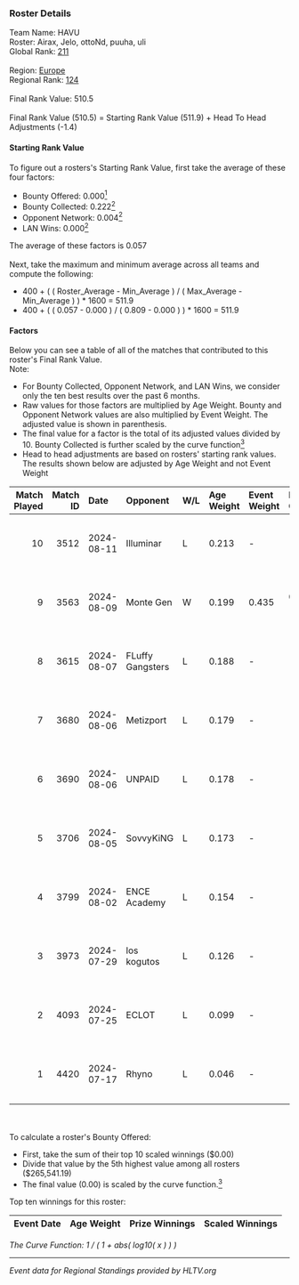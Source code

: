 ### Roster Details<br />
Team Name: HAVU<br />
Roster: Airax, Jelo, ottoNd, puuha, uli<br />
Global Rank: [211](../../standings_global_2025_01_06.md)<br />
<br />
Region: [Europe]( ../../standings_europe_2025_01_06.md)<br />
Regional Rank: [124]( ../../standings_europe_2025_01_06.md)<br />
<br />
Final Rank Value:  510.5<br />
<br />
Final Rank Value (510.5) = Starting Rank Value (511.9) + Head To Head Adjustments (-1.4)<br />

#### Starting Rank Value<br />
To figure out a rosters's Starting Rank Value, first take the average of these four factors:<br />
- Bounty Offered: 0.000[<sup>1</sup>](#table2)
- Bounty Collected: 0.222[<sup>2</sup>](#table1)
- Opponent Network: 0.004[<sup>2</sup>](#table1)
- LAN Wins: 0.000[<sup>2</sup>](#table1)

The average of these factors is 0.057<br />
<br />
Next, take the maximum and minimum average across all teams and compute the following:<br />
- 400 + ( ( Roster_Average - Min_Average ) / ( Max_Average - Min_Average ) ) * 1600 = 511.9
- 400 + ( ( 0.057 - 0.000 ) / ( 0.809 - 0.000 ) ) * 1600 = 511.9


#### Factors<br />
Below you can see a table of all of the matches that contributed to this roster's Final Rank Value.<br />
Note:<br />

- For Bounty Collected, Opponent Network, and LAN Wins, we consider only the ten best results over the past 6 months.
- Raw values for those factors are multiplied by Age Weight. Bounty and Opponent Network values are also multiplied by Event Weight. The adjusted value is shown in parenthesis.
- The final value for a factor is the total of its adjusted values divided by 10. Bounty Collected is further scaled by the curve function[<sup>3</sup>](#curveFunction)
- Head to head adjustments are based on rosters' starting rank values. The results shown below are adjusted by Age Weight and not Event Weight
<span id="table1"></span><br />


| Match Played | Match ID | Date       | Opponent         | W/L | Age Weight | Event Weight | Bounty Collected | Opponent Network | LAN Wins  | H2H Adj. | Roster                          |
| -: | -: | :- | :- | :- | :- | :- | :- | :- | :- | -: | :- |
|           10 |     3512 | 2024-08-11 | Illuminar        | L   | 0.213      | -            | -                | -                | -         |    -1.83 | Airax, Jelo, ottoNd, puuha, uli |
|            9 |     3563 | 2024-08-09 | Monte Gen        | W   | 0.199      | 0.435        | 0.036 (0.003)    | 0.508 (0.044)    | 0 (0.000) |     5.36 | Airax, Jelo, ottoNd, puuha, uli |
|            8 |     3615 | 2024-08-07 | FLuffy Gangsters | L   | 0.188      | -            | -                | -                | -         |    -1.16 | Airax, Jelo, ottoNd, puuha, uli |
|            7 |     3680 | 2024-08-06 | Metizport        | L   | 0.179      | -            | -                | -                | -         |    -0.05 | Airax, Jelo, ottoNd, puuha, uli |
|            6 |     3690 | 2024-08-06 | UNPAID           | L   | 0.178      | -            | -                | -                | -         |    -0.27 | Airax, Jelo, ottoNd, puuha, uli |
|            5 |     3706 | 2024-08-05 | SovvyKiNG        | L   | 0.173      | -            | -                | -                | -         |    -2.22 | Airax, Jelo, ottoNd, puuha, uli |
|            4 |     3799 | 2024-08-02 | ENCE Academy     | L   | 0.154      | -            | -                | -                | -         |    -0.82 | Airax, Jelo, ottoNd, puuha, uli |
|            3 |     3973 | 2024-07-29 | los kogutos      | L   | 0.126      | -            | -                | -                | -         |    -0.08 | Airax, Jelo, ottoNd, puuha, uli |
|            2 |     4093 | 2024-07-25 | ECLOT            | L   | 0.099      | -            | -                | -                | -         |    -0.03 | Airax, Jelo, ottoNd, puuha, uli |
|            1 |     4420 | 2024-07-17 | Rhyno            | L   | 0.046      | -            | -                | -                | -         |    -0.27 | Airax, Jelo, ottoNd, puuha, uli |

<br />
<span id="table2"></span><br />
To calculate a roster's Bounty Offered:<br />

- First, take the sum of their top 10 scaled winnings ($0.00)
- Divide that value by the 5th highest value among all rosters ($265,541.19)
- The final value (0.00) is scaled by the curve function.[<sup>3</sup>](#curveFunction)

Top ten winnings for this roster:<br />

| Event Date | Age Weight | Prize Winnings | Scaled Winnings |
| :- | -: | :- | :- |


<span id="curveFunction"></span>_The Curve Function: 1 / ( 1 + abs( log10( x ) ) )_<br />

---
_Event data for Regional Standings provided by HLTV.org_<br />
